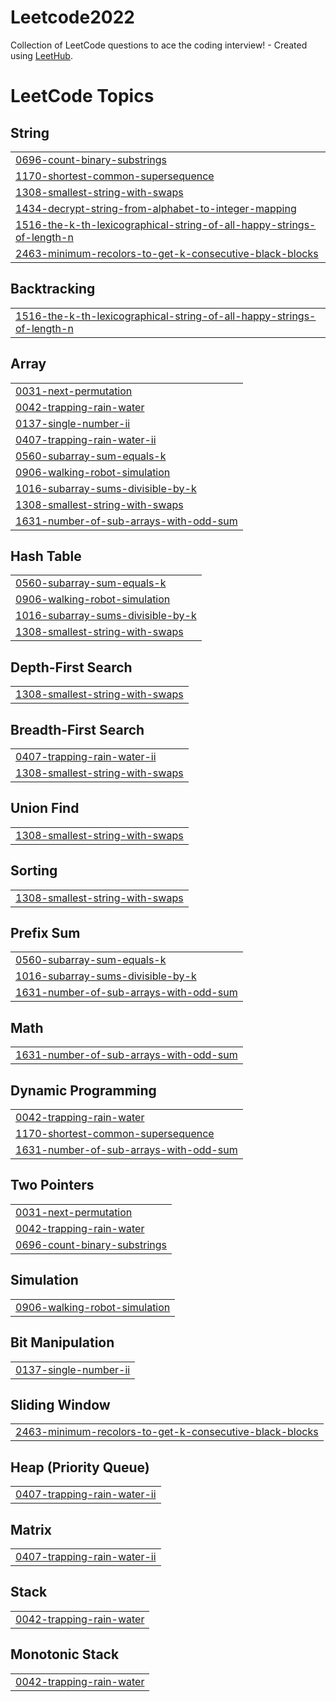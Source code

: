 # Leetcode2022
Collection of LeetCode questions to ace the coding interview! - Created using [LeetHub](https://github.com/QasimWani/LeetHub).

<!---LeetCode Topics Start-->
# LeetCode Topics
## String
|  |
| ------- |
| [0696-count-binary-substrings](https://github.com/rajat844/Leetcode2022/tree/master/0696-count-binary-substrings) |
| [1170-shortest-common-supersequence](https://github.com/rajat844/Leetcode2022/tree/master/1170-shortest-common-supersequence) |
| [1308-smallest-string-with-swaps](https://github.com/rajat844/Leetcode2022/tree/master/1308-smallest-string-with-swaps) |
| [1434-decrypt-string-from-alphabet-to-integer-mapping](https://github.com/rajat844/Leetcode2022/tree/master/1434-decrypt-string-from-alphabet-to-integer-mapping) |
| [1516-the-k-th-lexicographical-string-of-all-happy-strings-of-length-n](https://github.com/rajat844/Leetcode2022/tree/master/1516-the-k-th-lexicographical-string-of-all-happy-strings-of-length-n) |
| [2463-minimum-recolors-to-get-k-consecutive-black-blocks](https://github.com/rajat844/Leetcode2022/tree/master/2463-minimum-recolors-to-get-k-consecutive-black-blocks) |
## Backtracking
|  |
| ------- |
| [1516-the-k-th-lexicographical-string-of-all-happy-strings-of-length-n](https://github.com/rajat844/Leetcode2022/tree/master/1516-the-k-th-lexicographical-string-of-all-happy-strings-of-length-n) |
## Array
|  |
| ------- |
| [0031-next-permutation](https://github.com/rajat844/Leetcode2022/tree/master/0031-next-permutation) |
| [0042-trapping-rain-water](https://github.com/rajat844/Leetcode2022/tree/master/0042-trapping-rain-water) |
| [0137-single-number-ii](https://github.com/rajat844/Leetcode2022/tree/master/0137-single-number-ii) |
| [0407-trapping-rain-water-ii](https://github.com/rajat844/Leetcode2022/tree/master/0407-trapping-rain-water-ii) |
| [0560-subarray-sum-equals-k](https://github.com/rajat844/Leetcode2022/tree/master/0560-subarray-sum-equals-k) |
| [0906-walking-robot-simulation](https://github.com/rajat844/Leetcode2022/tree/master/0906-walking-robot-simulation) |
| [1016-subarray-sums-divisible-by-k](https://github.com/rajat844/Leetcode2022/tree/master/1016-subarray-sums-divisible-by-k) |
| [1308-smallest-string-with-swaps](https://github.com/rajat844/Leetcode2022/tree/master/1308-smallest-string-with-swaps) |
| [1631-number-of-sub-arrays-with-odd-sum](https://github.com/rajat844/Leetcode2022/tree/master/1631-number-of-sub-arrays-with-odd-sum) |
## Hash Table
|  |
| ------- |
| [0560-subarray-sum-equals-k](https://github.com/rajat844/Leetcode2022/tree/master/0560-subarray-sum-equals-k) |
| [0906-walking-robot-simulation](https://github.com/rajat844/Leetcode2022/tree/master/0906-walking-robot-simulation) |
| [1016-subarray-sums-divisible-by-k](https://github.com/rajat844/Leetcode2022/tree/master/1016-subarray-sums-divisible-by-k) |
| [1308-smallest-string-with-swaps](https://github.com/rajat844/Leetcode2022/tree/master/1308-smallest-string-with-swaps) |
## Depth-First Search
|  |
| ------- |
| [1308-smallest-string-with-swaps](https://github.com/rajat844/Leetcode2022/tree/master/1308-smallest-string-with-swaps) |
## Breadth-First Search
|  |
| ------- |
| [0407-trapping-rain-water-ii](https://github.com/rajat844/Leetcode2022/tree/master/0407-trapping-rain-water-ii) |
| [1308-smallest-string-with-swaps](https://github.com/rajat844/Leetcode2022/tree/master/1308-smallest-string-with-swaps) |
## Union Find
|  |
| ------- |
| [1308-smallest-string-with-swaps](https://github.com/rajat844/Leetcode2022/tree/master/1308-smallest-string-with-swaps) |
## Sorting
|  |
| ------- |
| [1308-smallest-string-with-swaps](https://github.com/rajat844/Leetcode2022/tree/master/1308-smallest-string-with-swaps) |
## Prefix Sum
|  |
| ------- |
| [0560-subarray-sum-equals-k](https://github.com/rajat844/Leetcode2022/tree/master/0560-subarray-sum-equals-k) |
| [1016-subarray-sums-divisible-by-k](https://github.com/rajat844/Leetcode2022/tree/master/1016-subarray-sums-divisible-by-k) |
| [1631-number-of-sub-arrays-with-odd-sum](https://github.com/rajat844/Leetcode2022/tree/master/1631-number-of-sub-arrays-with-odd-sum) |
## Math
|  |
| ------- |
| [1631-number-of-sub-arrays-with-odd-sum](https://github.com/rajat844/Leetcode2022/tree/master/1631-number-of-sub-arrays-with-odd-sum) |
## Dynamic Programming
|  |
| ------- |
| [0042-trapping-rain-water](https://github.com/rajat844/Leetcode2022/tree/master/0042-trapping-rain-water) |
| [1170-shortest-common-supersequence](https://github.com/rajat844/Leetcode2022/tree/master/1170-shortest-common-supersequence) |
| [1631-number-of-sub-arrays-with-odd-sum](https://github.com/rajat844/Leetcode2022/tree/master/1631-number-of-sub-arrays-with-odd-sum) |
## Two Pointers
|  |
| ------- |
| [0031-next-permutation](https://github.com/rajat844/Leetcode2022/tree/master/0031-next-permutation) |
| [0042-trapping-rain-water](https://github.com/rajat844/Leetcode2022/tree/master/0042-trapping-rain-water) |
| [0696-count-binary-substrings](https://github.com/rajat844/Leetcode2022/tree/master/0696-count-binary-substrings) |
## Simulation
|  |
| ------- |
| [0906-walking-robot-simulation](https://github.com/rajat844/Leetcode2022/tree/master/0906-walking-robot-simulation) |
## Bit Manipulation
|  |
| ------- |
| [0137-single-number-ii](https://github.com/rajat844/Leetcode2022/tree/master/0137-single-number-ii) |
## Sliding Window
|  |
| ------- |
| [2463-minimum-recolors-to-get-k-consecutive-black-blocks](https://github.com/rajat844/Leetcode2022/tree/master/2463-minimum-recolors-to-get-k-consecutive-black-blocks) |
## Heap (Priority Queue)
|  |
| ------- |
| [0407-trapping-rain-water-ii](https://github.com/rajat844/Leetcode2022/tree/master/0407-trapping-rain-water-ii) |
## Matrix
|  |
| ------- |
| [0407-trapping-rain-water-ii](https://github.com/rajat844/Leetcode2022/tree/master/0407-trapping-rain-water-ii) |
## Stack
|  |
| ------- |
| [0042-trapping-rain-water](https://github.com/rajat844/Leetcode2022/tree/master/0042-trapping-rain-water) |
## Monotonic Stack
|  |
| ------- |
| [0042-trapping-rain-water](https://github.com/rajat844/Leetcode2022/tree/master/0042-trapping-rain-water) |
<!---LeetCode Topics End-->